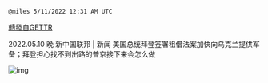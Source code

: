 
`@miles 5/11/2022 12:31 AM UTC`

[轉發自GETTR](https://gettr.com/post/p1976i2a45c)

2022.05.10  晚 新中国联邦 | 新闻   美国总统拜登签署租借法案加快向乌克兰提供军备；拜登担心找不到出路的普京接下来会怎么做

![img](https://media.gettr.com/group9/origin/2022/05/11/00/037a23d2-2f53-0dd7-b3f1-e4b2020fe36b/6383d6c383a688bc0ce747d8282e44b3.jpeg)
